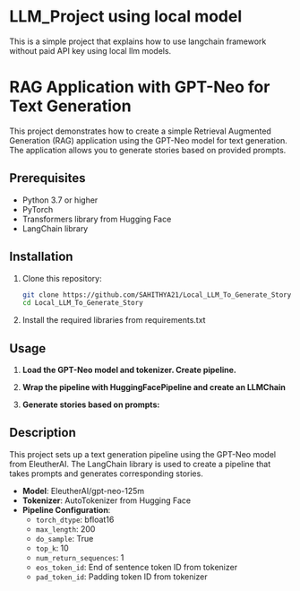# LLM_Project using local model

This is a simple project that explains how to use langchain framework without paid API key using local llm models. 

# RAG Application with GPT-Neo for Text Generation

This project demonstrates how to create a simple Retrieval Augmented Generation (RAG) application using the GPT-Neo model for text generation. The application allows you to generate stories based on provided prompts.

## Prerequisites

- Python 3.7 or higher
- PyTorch
- Transformers library from Hugging Face
- LangChain library

## Installation

1. Clone this repository:
    ```bash
    git clone https://github.com/SAHITHYA21/Local_LLM_To_Generate_Story.git
    cd Local_LLM_To_Generate_Story
    ```

2. Install the required libraries from requirements.txt

## Usage

1. **Load the GPT-Neo model and tokenizer. Create pipeline.**

2. **Wrap the pipeline with HuggingFacePipeline and create an LLMChain**

3. **Generate stories based on prompts:**

## Description

This project sets up a text generation pipeline using the GPT-Neo model from EleutherAI. The LangChain library is used to create a pipeline that takes prompts and generates corresponding stories.

- **Model**: EleutherAI/gpt-neo-125m
- **Tokenizer**: AutoTokenizer from Hugging Face
- **Pipeline Configuration**:
  - `torch_dtype`: bfloat16
  - `max_length`: 200
  - `do_sample`: True
  - `top_k`: 10
  - `num_return_sequences`: 1
  - `eos_token_id`: End of sentence token ID from tokenizer
  - `pad_token_id`: Padding token ID from tokenizer


